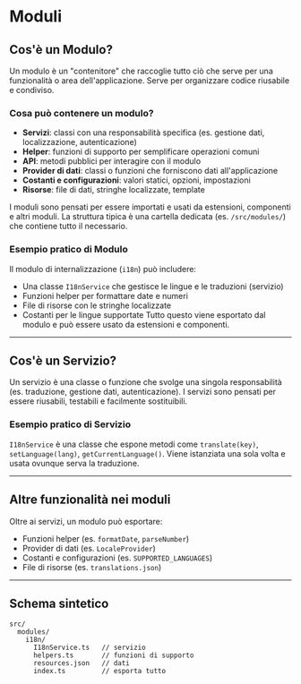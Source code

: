 # Moduli

## Cos'è un Modulo?
Un modulo è un "contenitore" che raccoglie tutto ciò che serve per una funzionalità o area dell'applicazione. Serve per organizzare codice riusabile e condiviso.

### Cosa può contenere un modulo?
- **Servizi**: classi con una responsabilità specifica (es. gestione dati, localizzazione, autenticazione)
- **Helper**: funzioni di supporto per semplificare operazioni comuni
- **API**: metodi pubblici per interagire con il modulo
- **Provider di dati**: classi o funzioni che forniscono dati all'applicazione
- **Costanti e configurazioni**: valori statici, opzioni, impostazioni
- **Risorse**: file di dati, stringhe localizzate, template

I moduli sono pensati per essere importati e usati da estensioni, componenti e altri moduli. La struttura tipica è una cartella dedicata (es. `/src/modules/`) che contiene tutto il necessario.

### Esempio pratico di Modulo
Il modulo di internalizzazione (`i18n`) può includere:
- Una classe `I18nService` che gestisce le lingue e le traduzioni (servizio)
- Funzioni helper per formattare date e numeri
- File di risorse con le stringhe localizzate
- Costanti per le lingue supportate
Tutto questo viene esportato dal modulo e può essere usato da estensioni e componenti.

---

## Cos'è un Servizio?
Un servizio è una classe o funzione che svolge una singola responsabilità (es. traduzione, gestione dati, autenticazione). I servizi sono pensati per essere riusabili, testabili e facilmente sostituibili.

### Esempio pratico di Servizio
`I18nService` è una classe che espone metodi come `translate(key)`, `setLanguage(lang)`, `getCurrentLanguage()`. Viene istanziata una sola volta e usata ovunque serva la traduzione.

---

## Altre funzionalità nei moduli
Oltre ai servizi, un modulo può esportare:
- Funzioni helper (es. `formatDate`, `parseNumber`)
- Provider di dati (es. `LocaleProvider`)
- Costanti e configurazioni (es. `SUPPORTED_LANGUAGES`)
- File di risorse (es. `translations.json`)

---

## Schema sintetico
```
src/
  modules/
    i18n/
      I18nService.ts   // servizio
      helpers.ts       // funzioni di supporto
      resources.json   // dati
      index.ts         // esporta tutto
```
